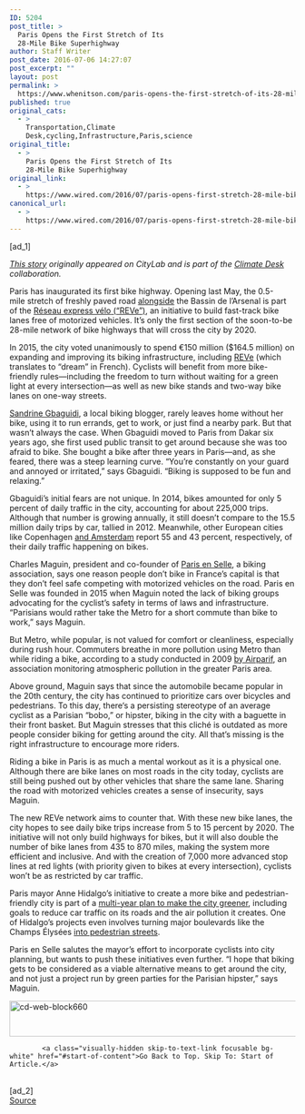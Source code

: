 ```yaml
---
ID: 5204
post_title: >
  Paris Opens the First Stretch of Its
  28-Mile Bike Superhighway
author: Staff Writer
post_date: 2016-07-06 14:27:07
post_excerpt: ""
layout: post
permalink: >
  https://www.whenitson.com/paris-opens-the-first-stretch-of-its-28-mile-bike-superhighway/
published: true
original_cats:
  - >
    Transportation,Climate
    Desk,cycling,Infrastructure,Paris,science
original_title:
  - >
    Paris Opens the First Stretch of Its
    28-Mile Bike Superhighway
original_link:
  - >
    https://www.wired.com/2016/07/paris-opens-first-stretch-28-mile-bike-superhighway/
canonical_url:
  - >
    https://www.wired.com/2016/07/paris-opens-first-stretch-28-mile-bike-superhighway/
---
```

 [ad_1]
<br><div id=""><p><em><a href="http://www.citylab.com/commute/2016/07/why-paris-is-building-highways-for-bikes/489341/" target="_blank">This story</a> originally appeared on CityLab and is part of the <a href="http://climatedesk.org/" target="_blank">Climate Desk</a> collaboration.</em></p>
<p dir="ltr"><span>Paris has inaugurated its first bike highway.</span><span> Opening last May, </span><span>the</span><span> 0.5-mile </span><span>stretch of freshly </span><span>paved</span><span> road</span><span> </span><a href="https://www.google.fr/maps/dir/Place+de+la+Bastille,+75011+Paris/Quai+de+la+Rap%C3%A9e,+Paris/@48.8498807,2.361517,16z/data=!3m1!4b1!4m14!4m13!1m5!1m1!1s0x47e67201aca99229:0x231eb0c967e5eb10!2m2!1d2.3691443!2d48.8531827!1m5!1m1!1s0x47e671f8093d8799:0xee449e0b207654b3!2m2!1d2.365875!2d48.846559!3e1"><span>alongside</span></a><span> the Bassin de l’Arsenal is part of the </span><a href="http://www.paris.fr/actualites/paris-se-dote-d-un-nouveau-plan-velo-2255"><span>Réseau express vélo</span><span> (“REVe”)</span></a><span>, an initiative to build fast-track bike lanes </span><span>free of motorized vehicles</span><span>. It’s only the first </span><span>section</span><span> of the soon-to-be </span><span>28-mile</span><span> network of bike highways that will cross the city by 2020.</span></p>
<p dir="ltr"><span>In 2015, the city voted unanimously to spend €150 million ($164.5 million) on expanding and improving its biking </span><span>infrastructure</span><span>, including </span><a href="http://www.citylab.com/commute/2015/04/now-paris-wants-to-become-the-world-capital-of-cycling/389724/"><span>REVe</span></a><span> (which translates to “dream” in French). </span><span>Cyclists will benefit from more bike-friendly rules—including the freedom to turn without waiting for a green light at every intersection—as well as new bike stands and two-way bike lanes on one-way streets.</span></p>
<p dir="ltr"><a href="https://bayibiking.wordpress.com/"><span>Sandrine Gbaguidi</span></a><span>, a local biking blogger, rarely leaves home without her bike, using it to run errands, get to work, or just find a nearby park. But that wasn’t always the case. When Gbaguidi moved to Paris from Dakar<span> </span>six years ago, she first used public transit to get around because she was too afraid to bike. She bought a bike after three years in Paris—and, as she feared, there was a steep learning curve. “You’re constantly on your guard and annoyed or irritated,” says Gbaguidi. “Biking is supposed to be fun and relaxing.”</span></p>
<p dir="ltr"><span>Gbaguidi’s initial fears are not unique.</span><span> In 2014, bikes amounted for only 5 percent of daily traffic in the city, accounting for about 225,000 trips. Although that number is growing annually, it still<span> </span>doesn’t compare to the 15.5 million daily </span><span>trips</span><span> by car, tallied in 2012. Meanwhile, other European cities like Copenhagen </span><a href="http://www.citylab.com/commute/2015/02/amsterdam-has-officially-run-out-of-spaces-to-park-its-bicycles/385867/"><span>and Amsterdam</span></a><span> report 55 and 43 percent, respectively, of their daily traffic happening on bikes.</span></p>
<p dir="ltr"><span>Charles Maguin, president and co-founder of </span><a href="http://www.parisenselle.fr/" target="_blank"><span>Paris en Selle</span></a><span>, a biking association, says one reason </span><span>people don’t bike in France’s capital is that they don’t feel safe competing with motorized vehicles on the road.</span><span> Paris en Selle was founded in 2015 when Maguin noted the lack of biking groups advocating for the cyclist’s safety in terms of laws and infrastructure. “Parisians would rather take the Metro for a short commute than bike to work,” says Maguin.</span></p>
<p dir="ltr"><span>But Metro, while </span><span>popular</span><span>, is not valued for comfort or cleanliness, especially during rush hour. Commuters breathe in more pollution using Metro than while riding a bike, according to a study conducted in 2009 </span><a href="http://www.airparif.asso.fr/"><span>by Airparif</span></a><span>, an association monitoring atmospheric pollution in the greater Paris area.</span></p>
<p dir="ltr">Above ground, Maguin says that since the automobile became popular in the 20th century, the city has continued to prioritize cars over bicycles and pedestrians. To this day, there‘s a persisting stereotype of an average cyclist as a Parisian “bobo,” or hipster, biking in the city with a baguette in their front basket. But Maguin stresses that this cliché is outdated as more people consider biking for getting around the city. All that’s missing is the right infrastructure to encourage more riders.</p>
<p dir="ltr"><span>Riding a bike in Paris is as much a mental workout as it is a physical</span><span> one. Although there are bike lanes on most roads in the city today, cyclists are still being pushed out by other vehicles that share the same lane. Sharing the road with motorized vehicles creates a sense of insecurity, says Maguin.</span></p>
<p dir="ltr"><span>The new REVe network aims to counter that. With these new bike lanes, the city hopes to see daily bike<span> </span>trips</span><span> </span><span>increase from 5 to 15 percent by 2020. The initiative will not only build highways for bikes, but it will also double the number of bike lanes from 435 to 870 miles, making the system more efficient and inclusive.</span><span> And with the creation of 7,000 more advanced stop lines at red lights (with priority given to bikes at every intersection), cyclists won’t be as restricted by car traffic.</span></p>
<p dir="ltr"><span>Paris</span><span> </span><span>mayor Anne Hidalgo’s initiative to create a more bike and pedestrian-friendly city is part of a <a href="http://www.citylab.com/commute/2016/04/paris-introduces-car-free-sundays/480609/">multi-year plan to make the city greener</a>, including goals to reduce car traffic on its roads and the air pollution it creates.</span><span> One of Hidalgo’s projects even involves turning major boulevards like the Champs Élysées </span><a href="http://www.paris.fr/actualites/dimanche-8-mai-venez-respirer-a-pleins-poumons-sur-les-champs-elysees-3596"><span>into pedestrian streets</span></a><span>.</span></p>
<p dir="ltr"><span>Paris en Selle salutes the mayor’s effort to incorporate cyclists into city planning, but wants to push these initiatives even further. “I hope that biking gets to be considered as a viable alternative means to get around the city, and not just a project run by green parties for the Parisian hipster,” says Maguin.  </span></p>
<p><a href="http://climatedesk.org/"><img class="aligncenter size-full wp-image-1678781" src="http://www.whenitson.com/wp-content/uploads/2016/07/Exxon-Is-Fighting-for-Its-Right-to-Deny-Climate-Change.png" alt="cd-web-block660" width="660" height="63"/></a></p>

			<a class="visually-hidden skip-to-text-link focusable bg-white" href="#start-of-content">Go Back to Top. Skip To: Start of Article.</a>

			
</div>
<br>[ad_2]
<br><a href="https://www.wired.com/2016/07/paris-opens-first-stretch-28-mile-bike-superhighway/">Source </a>